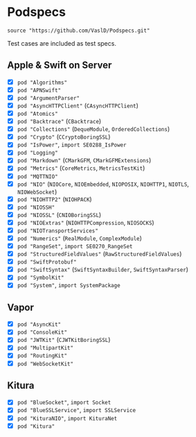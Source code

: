 # Podspecs

`source "https://github.com/VaslD/Podspecs.git"`

Test cases are included as test specs.

## Apple & Swift on Server

- [x] `pod "Algorithms"`
- [x] `pod "APNSwift"`
- [x] `pod "ArgumentParser"`
- [x] `pod "AsyncHTTPClient"` (`CAsyncHTTPClient`)
- [x] `pod "Atomics"`
- [x] `pod "Backtrace"` (`CBacktrace`)
- [x] `pod "Collections"` (`DequeModule`, `OrderedCollections`)
- [x] `pod "Crypto"` (`CCryptoBoringSSL`)
- [x] `pod "IsPower"`, `import SE0288_IsPower`
- [x] `pod "Logging"`
- [x] `pod "Markdown"` (`CMarkGFM`, `CMarkGFMExtensions`)
- [x] `pod "Metrics"` (`CoreMetrics`, `MetricsTestKit`)
- [x] `pod "MQTTNIO"`
- [x] `pod "NIO"` (`NIOCore`, `NIOEmbedded`, `NIOPOSIX`, `NIOHTTP1`, `NIOTLS`, `NIOWebSocket`)
- [x] `pod "NIOHTTP2"` (`NIOHPACK`)
- [x] `pod "NIOSSH"`
- [x] `pod "NIOSSL"` (`CNIOBoringSSL`)
- [x] `pod "NIOExtras"` (`NIOHTTPCompression`, `NIOSOCKS`)
- [x] `pod "NIOTransportServices"`
- [x] `pod "Numerics"` (`RealModule`, `ComplexModule`)
- [x] `pod "RangeSet"`, `import SE0270_RangeSet`
- [x] `pod "StructuredFieldValues"` (`RawStructuredFieldValues`)
- [x] `pod "SwiftProtobuf"`
- [x] `pod "SwiftSyntax"` (`SwiftSyntaxBuilder`, `SwiftSyntaxParser`)
- [x] `pod "SymbolKit"`
- [x] `pod "System"`, `import SystemPackage`

## Vapor

- [x] `pod "AsyncKit"`
- [x] `pod "ConsoleKit"`
- [x] `pod "JWTKit"` (`CJWTKitBoringSSL`)
- [x] `pod "MultipartKit"`
- [x] `pod "RoutingKit"`
- [x] `pod "WebSocketKit"`

## Kitura

- [x] `pod "BlueSocket"`, `import Socket`
- [x] `pod "BlueSSLService"`, `import SSLService`
- [x] `pod "KituraNIO"`, `import KituraNet`
- [x] `pod "Kitura"`